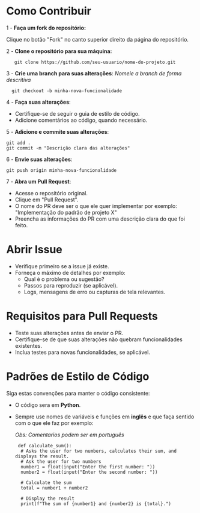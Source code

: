 # Como Contribuir

1 - **Faça um fork do repositório:**

Clique no botão "Fork" no canto superior direito da página do repositório.

2 - **Clone o repositório para sua máquina:**
```
   git clone https://github.com/seu-usuario/nome-do-projeto.git
```
3 - **Crie uma branch para suas alterações**: _Nomeie a branch de forma descritiva_
```
  git checkout -b minha-nova-funcionalidade
```
4 - **Faça suas alterações**:
- Certifique-se de seguir o guia de estilo de código.
- Adicione comentários ao código, quando necessário.

5 - **Adicione e commite suas alterações**: 
```
git add .
git commit -m "Descrição clara das alterações"
```
6 - **Envie suas alterações**:
```
git push origin minha-nova-funcionalidade
```
7 - **Abra um Pull Request**:
- Acesse o repositório original.
- Clique em "Pull Request".
- O nome do PR deve ser o que ele quer implementar por exemplo: "Implementação do padrão de projeto X"
- Preencha as informações do PR com uma descrição clara do que foi feito.

# Abrir Issue
- Verifique primeiro se a issue já existe.
- Forneça o máximo de detalhes por exemplo:
  - Qual é o problema ou sugestão?
  - Passos para reproduzir (se aplicável).
  - Logs, mensagens de erro ou capturas de tela relevantes.

# Requisitos para Pull Requests
- Teste suas alterações antes de enviar o PR.
- Certifique-se de que suas alterações não quebram funcionalidades existentes.
- Inclua testes para novas funcionalidades, se aplicável.

# Padrões de Estilo de Código
Siga estas convenções para manter o código consistente:
- O código sera em **Python**.
- Sempre use nomes de variáveis e funções em **inglês** e que faça sentido com o que ele faz por exemplo:

  _Obs: Comentarios podem ser em português_
  ```
   def calculate_sum():
    # Asks the user for two numbers, calculates their sum, and displays the result.
    # Ask the user for two numbers
    number1 = float(input("Enter the first number: "))
    number2 = float(input("Enter the second number: "))

    # Calculate the sum
    total = number1 + number2

    # Display the result
    print(f"The sum of {number1} and {number2} is {total}.")

  ```
  


   
